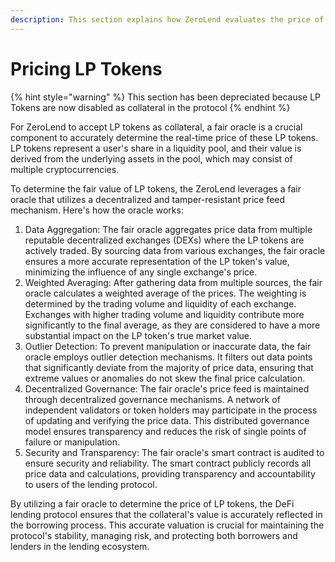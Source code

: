 ```yaml
---
description: This section explains how ZeroLend evaluates the price of various LP tokens
---
```


# Pricing LP Tokens

{% hint style="warning" %}
This section has been depreciated because LP Tokens are now disabled as collateral in the protocol
{% endhint %}

For ZeroLend to accept LP tokens as collateral, a fair oracle is a crucial component to accurately determine the real-time price of these LP tokens. LP tokens represent a user's share in a liquidity pool, and their value is derived from the underlying assets in the pool, which may consist of multiple cryptocurrencies.

To determine the fair value of LP tokens, the ZeroLend leverages a fair oracle that utilizes a decentralized and tamper-resistant price feed mechanism. Here's how the oracle works:

1. Data Aggregation: The fair oracle aggregates price data from multiple reputable decentralized exchanges (DEXs) where the LP tokens are actively traded. By sourcing data from various exchanges, the fair oracle ensures a more accurate representation of the LP token's value, minimizing the influence of any single exchange's price.
2. Weighted Averaging: After gathering data from multiple sources, the fair oracle calculates a weighted average of the prices. The weighting is determined by the trading volume and liquidity of each exchange. Exchanges with higher trading volume and liquidity contribute more significantly to the final average, as they are considered to have a more substantial impact on the LP token's true market value.
3. Outlier Detection: To prevent manipulation or inaccurate data, the fair oracle employs outlier detection mechanisms. It filters out data points that significantly deviate from the majority of price data, ensuring that extreme values or anomalies do not skew the final price calculation.
4. Decentralized Governance: The fair oracle's price feed is maintained through decentralized governance mechanisms. A network of independent validators or token holders may participate in the process of updating and verifying the price data. This distributed governance model ensures transparency and reduces the risk of single points of failure or manipulation.
5. Security and Transparency: The fair oracle's smart contract is audited to ensure security and reliability. The smart contract publicly records all price data and calculations, providing transparency and accountability to users of the lending protocol.

By utilizing a fair oracle to determine the price of LP tokens, the DeFi lending protocol ensures that the collateral's value is accurately reflected in the borrowing process. This accurate valuation is crucial for maintaining the protocol's stability, managing risk, and protecting both borrowers and lenders in the lending ecosystem.
